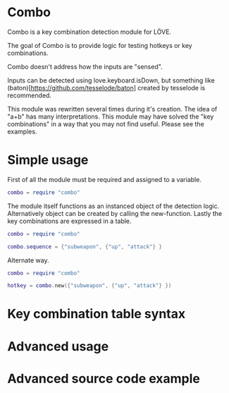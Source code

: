 # Combo
Combo is a key combination detection module for LÖVE.

The goal of Combo is to provide logic for testing hotkeys or key combinations.

Combo doesn't address how the inputs are "sensed".

Inputs can be detected using love.keyboard.isDown, but something like (baton)[https://github.com/tesselode/baton] created by tesselode is recommended.

This module was rewritten several times during it's creation. The idea of "a+b" has many interpretations. This module may have solved the "key combinations" in a way that you may not find useful. Please see the examples.

# Simple usage
First of all the module must be required and assigned to a variable.

```lua
combo = require "combo"
```
The module itself functions as an instanced object of the detection logic. Alternatively object can be created by calling the new-function. Lastly the key combinations are expressed in a table.

```lua
combo = require "combo"

combo.sequence = {"subweapon", {"up", "attack"} }
```

Alternate way.

```lua
combo = require "combo"

hotkey = combo.new({"subweapon", {"up", "attack"} })
```

# Key combination table syntax


# Advanced usage


# Advanced source code example
